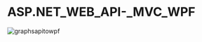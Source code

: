# ASP.NET_WEB_API-_MVC_WPF

![graphsapitowpf](https://cloud.githubusercontent.com/assets/24522089/25308286/cae57684-27c1-11e7-89d9-e11fa3b2ddee.gif)
